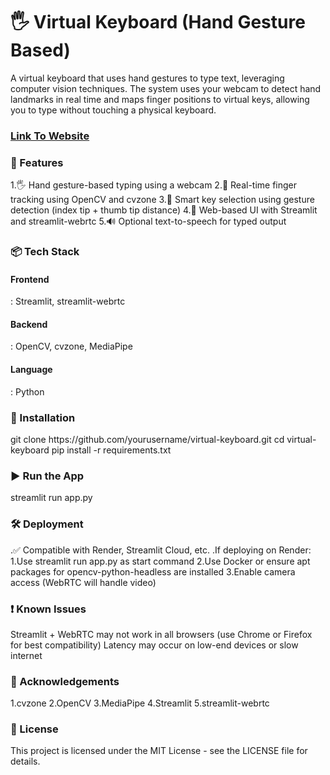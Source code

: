 <h1>🖐️ Virtual Keyboard (Hand Gesture Based)</h1>
A virtual keyboard that uses hand gestures to type text, leveraging computer vision techniques. The system uses your webcam to detect hand landmarks in real time and maps finger positions to virtual keys, allowing you to type without touching a physical keyboard.

 <h3><a href="https://virtual-keyboard-jituji.streamlit.app/">Link To Website</a></h3>

<h3>🚀 Features</h3>
1.🖐️ Hand gesture-based typing using a webcam
2.🎯 Real-time finger tracking using OpenCV and cvzone
3.🧠 Smart key selection using gesture detection (index tip + thumb tip distance)
4.📱 Web-based UI with Streamlit and streamlit-webrtc
5.🔊 Optional text-to-speech for typed output

<h3>📦 Tech Stack</h3>
<h4>Frontend</h4>: Streamlit, streamlit-webrtc
<h4>Backend</h4>: OpenCV, cvzone, MediaPipe
<h4>Language</h4>: Python

<h3>🔧 Installation</h3>
git clone https://github.com/yourusername/virtual-keyboard.git
cd virtual-keyboard
pip install -r requirements.txt

<h3>▶️ Run the App</h3>
streamlit run app.py

<h3>🛠 Deployment</h3>
.✅ Compatible with Render, Streamlit Cloud, etc.
.If deploying on Render:
1.Use streamlit run app.py as start command
2.Use Docker or ensure apt packages for opencv-python-headless are installed
3.Enable camera access (WebRTC will handle video)

<h3>❗ Known Issues</h3>
Streamlit + WebRTC may not work in all browsers (use Chrome or Firefox for best compatibility)
Latency may occur on low-end devices or slow internet

<h3>🙌 Acknowledgements</h3>
1.cvzone
2.OpenCV
3.MediaPipe
4.Streamlit
5.streamlit-webrtc

<h3>📄 License</h3>
This project is licensed under the MIT License - see the LICENSE file for details.


